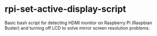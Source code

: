 # rpi-set-active-display-script
Basic bash script for detecting HDMI monitor on Raspberry Pi (Raspbian Buster) and turning off LCD to solve mirror screen resolution problems.
